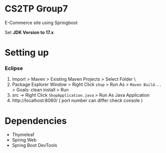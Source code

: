 
# CS2TP Group7 

E-Commerce site using Springboot

Set **JDK Version to 17.x**

# Setting up
### Eclipse
1. Import > Maven > Existing Maven Projects > Select Folder \
2. Package Explorer Window > Right Click `shop` > Run As > `Maven Build...` > Goals: clean install > Run 
3. src -> Right Click `ShopApplication.java` > Run As Java Application
4. http://localhost:8080/ ( port number can differ check console )

# Dependencies
- Thymeleaf
- Spring Web
- Spring Boot DevTools
